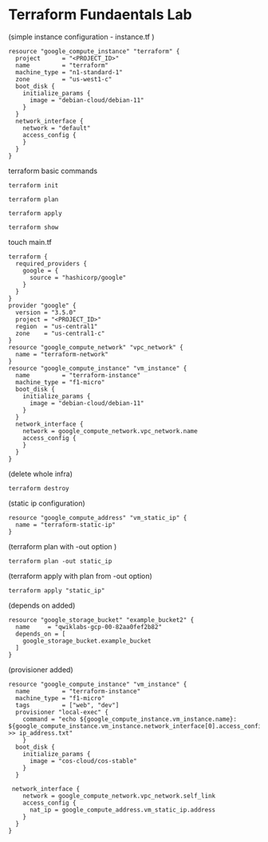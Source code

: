 # Terraform Fundaentals Lab

(simple instance configuration - instance.tf )

```
resource "google_compute_instance" "terraform" {
  project      = "<PROJECT_ID>"
  name         = "terraform"
  machine_type = "n1-standard-1"
  zone         = "us-west1-c"
  boot_disk {
    initialize_params {
      image = "debian-cloud/debian-11"
    }
  }
  network_interface {
    network = "default"
    access_config {
    }
  }
}
```

terraform basic commands

```
terraform init
```

```
terraform plan
```

```
terraform apply
```

```
terraform show
```

touch main.tf

```
terraform {
  required_providers {
    google = {
      source = "hashicorp/google"
    }
  }
}
provider "google" {
  version = "3.5.0"
  project = "<PROJECT_ID>"
  region  = "us-central1"
  zone    = "us-central1-c"
}
resource "google_compute_network" "vpc_network" {
  name = "terraform-network"
}
resource "google_compute_instance" "vm_instance" {
  name         = "terraform-instance"
  machine_type = "f1-micro"
  boot_disk {
    initialize_params {
      image = "debian-cloud/debian-11"
    }
  }
  network_interface {
    network = google_compute_network.vpc_network.name
    access_config {
    }
  }
}
```

(delete whole infra)

```
terraform destroy
```

(static ip configuration)

```
resource "google_compute_address" "vm_static_ip" {
  name = "terraform-static-ip"
}
```

(terraform plan with -out option )

```
terraform plan -out static_ip
```

(terraform apply with plan from -out option)

```
terraform apply "static_ip"
```

(depends on added)

```
resource "google_storage_bucket" "example_bucket2" {
  name     = "qwiklabs-gcp-00-82aa0fef2b82"
  depends_on = [
    google_storage_bucket.example_bucket
  ]
}
```

(provisioner added)

```
resource "google_compute_instance" "vm_instance" {
  name         = "terraform-instance"
  machine_type = "f1-micro"
  tags         = ["web", "dev"]
  provisioner "local-exec" {
    command = "echo ${google_compute_instance.vm_instance.name}:  ${google_compute_instance.vm_instance.network_interface[0].access_config[0].nat_ip} >> ip_address.txt"
    }
  boot_disk {
    initialize_params {
      image = "cos-cloud/cos-stable"
    }
  }

 network_interface {
    network = google_compute_network.vpc_network.self_link
    access_config {
      nat_ip = google_compute_address.vm_static_ip.address
    }
  }
}
```
